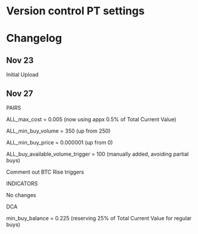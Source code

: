 Version control PT settings
===========================

Changelog
=======
Nov 23
------
Initial Upload

Nov 27
------
PAIRS

ALL_max_cost = 0.005 (now using appx 0.5% of Total Current Value)

ALL_min_buy_volume = 350 (up from 250)

ALL_min_buy_price = 0.000001 (up from 0)

ALL_buy_available_volume_trigger = 100 (manually added, avoiding partial buys)

Comment out BTC Rise triggers


INDICATORS

No changes


DCA

min_buy_balance = 0.225 (reserving 25% of Total Current Value for regular buys)
